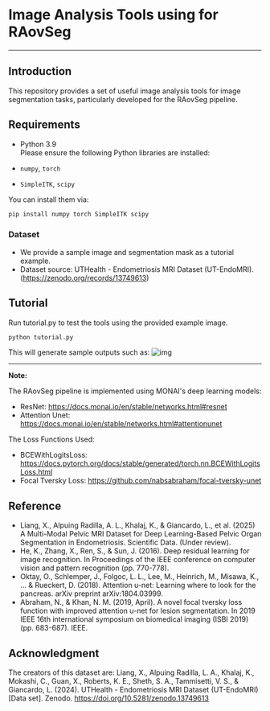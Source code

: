 # Image Analysis Tools using for RAovSeg
---
## Introduction

This repository provides a set of useful image analysis tools for image segmentation tasks, particularly developed for the RAovSeg pipeline.


## Requirements

- Python 3.9  
Please ensure the following Python libraries are installed:

- `numpy`, `torch`  
- `SimpleITK`, `scipy`

You can install them via:

```bash
pip install numpy torch SimpleITK scipy
```

### Dataset
- We provide a sample image and segmentation mask as a tutorial example.
- Dataset source: UTHealth - Endometriosis MRI Dataset (UT-EndoMRI). (https://zenodo.org/records/13749613)


## Tutorial

Run tutorial.py to test the tools using the provided example image.

```bash
python tutorial.py
```

This will generate sample outputs such as:
![img](./example/results/Image.png)

---

**Note:** 

The RAovSeg pipeline is implemented using MONAI's deep learning models:

- ResNet: https://docs.monai.io/en/stable/networks.html#resnet
- Attention Unet: https://docs.monai.io/en/stable/networks.html#attentionunet

The Loss Functions Used:

- BCEWithLogitsLoss: https://docs.pytorch.org/docs/stable/generated/torch.nn.BCEWithLogitsLoss.html
- Focal Tversky Loss: https://github.com/nabsabraham/focal-tversky-unet


## Reference
- Liang, X., Alpuing Radilla, A. L., Khalaj, K., & Giancardo, L., et al. (2025) A Multi-Modal Pelvic MRI Dataset for Deep Learning-Based Pelvic Organ Segmentation in Endometriosis. Scientific Data. (Under review).
- He, K., Zhang, X., Ren, S., & Sun, J. (2016). Deep residual learning for image recognition. In Proceedings of the IEEE conference on computer vision and pattern recognition (pp. 770-778).
- Oktay, O., Schlemper, J., Folgoc, L. L., Lee, M., Heinrich, M., Misawa, K., ... & Rueckert, D. (2018). Attention u-net: Learning where to look for the pancreas. arXiv preprint arXiv:1804.03999.
- Abraham, N., & Khan, N. M. (2019, April). A novel focal tversky loss function with improved attention u-net for lesion segmentation. In 2019 IEEE 16th international symposium on biomedical imaging (ISBI 2019) (pp. 683-687). IEEE.

## Acknowledgment
The creators of this dataset are:
Liang, X., Alpuing Radilla, L. A., Khalaj, K., Mokashi, C., Guan, X., Roberts, K. E., Sheth, S. A., Tammisetti, V. S., & Giancardo, L. (2024). UTHealth - Endometriosis MRI Dataset (UT-EndoMRI) [Data set]. Zenodo. https://doi.org/10.5281/zenodo.13749613

